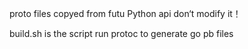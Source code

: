 proto files copyed from futu Python api
don‘t modify it！

build.sh is the script run protoc to generate go pb files